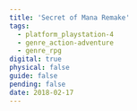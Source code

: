 ```yaml
---
title: 'Secret of Mana Remake'
tags:
  - platform_playstation-4
  - genre_action-adventure
  - genre_rpg
digital: true
physical: false
guide: false
pending: false
date: 2018-02-17
---
```

